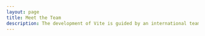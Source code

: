 ```yaml
---
layout: page
title: Meet the Team
description: The development of Vite is guided by an international team.
---
```


<script setup>
import {
  VPTeamPage,
  VPTeamPageTitle,
  VPTeamPageSection,
  VPTeamMembers
} from 'vitepress/theme'

const members = [
  {
    avatar: 'https://github.com/yyx990803.png',
    name: 'Evan You',
    title: 'Creator',
    links: [
      { icon: 'github', link: 'https://github.com/yyx990803' },
      { icon: 'twitter', link: 'https://twitter.com/youyuxi' }
    ]
  },
  {
    avatar: 'https://github.com/kiaking.png',
    name: 'Kia King Ishii',
    title: 'Developer',
    links: [
      { icon: 'github', link: 'https://github.com/kiaking' },
      { icon: 'twitter', link: 'https://twitter.com/KiaKing85' }
    ]
  },
  {
    avatar: 'https://github.com/kiaking.png',
    name: 'Kia King Ishii',
    title: 'Developer',
    links: [
      { icon: 'github', link: 'https://github.com/kiaking' },
      { icon: 'twitter', link: 'https://twitter.com/KiaKing85' }
    ]
  },
  {
    avatar: 'https://github.com/kiaking.png',
    name: 'Kia King Ishii',
    title: 'Developer',
    links: [
      { icon: 'github', link: 'https://github.com/kiaking' },
      { icon: 'twitter', link: 'https://twitter.com/KiaKing85' }
    ]
  },
  {
    avatar: 'https://github.com/kiaking.png',
    name: 'Kia King Ishii',
    title: 'Developer',
    links: [
      { icon: 'github', link: 'https://github.com/kiaking' },
      { icon: 'twitter', link: 'https://twitter.com/KiaKing85' }
    ]
  }
]
</script>

<VPTeamPage>
  <VPTeamPageTitle>
    <template #title>Meet the Team</template>
    <template #lead>
      The development of Vite is guided by an international team, some of whom
      have chosen to be featured below.
    </template>
  </VPTeamPageTitle>
  <VPTeamMembers :members="members" />
  <VPTeamPageSection>
    <template #title>Team Emeriti</template>
    <template #lead>
      Here we honor some no-longer-active team members who have made valuable
      contributions in the past.
    </template>
    <template #members>
      <VPTeamMembers size="small" :members="members" />
    </template>
  </VPTeamPageSection>
</VPTeamPage>